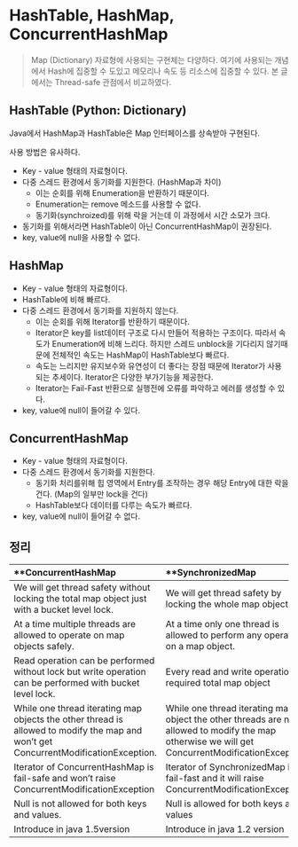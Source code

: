 # HashTable, HashMap, ConcurrentHashMap

> Map (Dictionary) 자료형에 사용되는 구현체는 다양하다. 여기에 사용되는 개념에서 Hash에 집중할 수 도있고 메모리나 속도 등 리소스에 집중할 수 있다. 본 글에서는 Thread-safe 관점에서  비교하였다.



## HashTable (Python: Dictionary)

Java에서 HashMap과 HashTable은 Map 인터페이스를 상속받아 구현된다.

사용 방법은 유사하다.

- Key - value 형태의 자료형이다.
- 다중 스레드 환경에서 동기화를 지원한다. (HashMap과 차이)
  - 이는 순회를 위해 Enumeration을 반환하기 때문이다.
  - Enumeration는 remove 메소드를 사용할 수 없다.
  - 동기화(synchroized)를 위해 락을 거는데 이 과정에서 시간 소모가 크다.
- 동기화를 위해서라면 HashTable이 아닌 ConcurrentHashMap이 권장된다.
- key, value에 null을 사용할 수 없다.

## HashMap

- Key - value 형태의 자료형이다.
- HashTable에 비해 빠르다.
- 다중 스레드 환경에서 동기화를 지원하지 않는다.
  - 이는 순회를 위해 Iterator를 반환하기 때문이다.
  - Iterator은 key를 list데이터 구조로 다시 만들어 적용하는 구조이다. 따라서 속도가 Enumeration에 비해 느리다. 하지만 스레드 unblock을 기다리지 않기때문에 전체적인 속도는 HashMap이 HashTable보다 빠르다.
  - 속도는 느리지만 유지보수와 유연성이 더 좋다는 장점 때문에 Iterator가 사용되는 추세이다. Iterator은 다양한 부가기능을 제공한다.
  - Iterator는 Fail-Fast 반환으로 실행전에 오류를 파악하고 에러를 생성할 수 있다.
- key, value에 null이 들어갈 수 있다.

## ConcurrentHashMap

- Key - value 형태의 자료형이다.
- 다중 스레드 환경에서 동기화를 지원한다.
  - 동기화 처리를위해 힙 영역에서 Entry를 조작하는 경우 해당 Entry에 대한 락을 건다. (Map의 일부만 lock을 건다)
  - HashTable보다 데이터를 다루는 속도가 빠르다.
- key, value에 null이 들어갈 수 없다.



## 정리

| **ConcurrentHashMap                                          | **SynchronizedMap                                            | **HashTable**                                                |
| :----------------------------------------------------------- | :----------------------------------------------------------- | :----------------------------------------------------------- |
| We will get thread safety without locking the total map object just with a bucket level lock. | We will get thread safety by locking the whole map object.   | We will get thread safety by locking the whole map object    |
| At a time multiple threads are allowed to operate on map objects safely. | At a time only one thread is allowed to perform any operation on a map object. | At a time one thread is allowed to operate on a map object.  |
| Read operation can be performed without lock but write operation can be performed with bucket level lock. | Every read and write operations required total map object    | Every read and write operations required total map object    |
| While one thread iterating map objects the other thread is allowed to modify the map and won’t get ConcurrentModificationException. | While one thread iterating map object the other threads are not allowed to modify the map otherwise we will get ConcurrentModificationException | While one thread iterating map object the other threads are not allowed to modify the map otherwise we will get ConcurrentModificationException |
| Iterator of ConcurrentHashMap is fail-safe and won’t raise ConcurrentModificationException | Iterator of SynchronizedMap is fail-fast and it will raise ConcurrentModificationException | Iterator of HashTable is fail-fast and it will raise ConcurrentModificationException |
| Null is not allowed for both keys and values.                | Null is allowed for both keys and values                     | Null is not allowed for both keys and values.                |
| Introduce in java 1.5version                                 | Introduce in java 1.2 version                                | Introduce in java 1.0version                                 |

